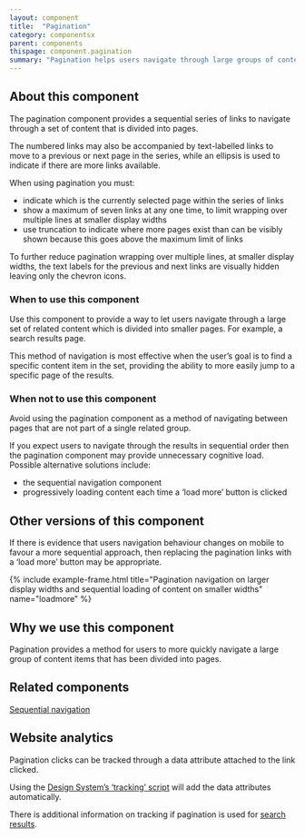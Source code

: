 ```yaml
---
layout: component
title:  "Pagination"
category: componentsx
parent: components
thispage: component.pagination
summary: "Pagination helps users navigate through large groups of content that are separated into pages."
---
```



## About this component

The pagination component provides a sequential series of links to navigate through a set of content that is divided into pages.

The numbered links may also be accompanied by text-labelled links to move to a previous or next page in the series, while an ellipsis is used to indicate if there are more links available.

When using pagination you must:

- indicate which is the currently selected page within the series of links
- show a maximum of seven links at any one time, to limit wrapping over multiple lines at smaller display widths
- use truncation to indicate where more pages exist than can be visibly shown because this goes above the maximum limit of links

To further reduce pagination wrapping over multiple lines, at smaller display widths, the text labels for the previous and next links are visually hidden leaving only the chevron icons.

### When to use this component

Use this component to provide a way to let users navigate through a large set of related content which is divided into smaller pages. For example, a search results page.

This method of navigation is most effective when the user’s goal is to find a specific content item in the set, providing the ability to more easily jump to a specific page of the results.

### When not to use this component

Avoid using the pagination component as a method of navigating between pages that are not part of a single related group.

If you expect users to navigate through the results in sequential order then the pagination component may provide unnecessary cognitive load. Possible alternative solutions include:

- the sequential navigation component
- progressively loading content each time a ‘load more’ button is clicked

## Other versions of this component

If there is evidence that users navigation behaviour changes on mobile to favour a more sequential approach, then replacing the pagination links with a ‘load more’ button may be appropriate.

{% include example-frame.html title="Pagination navigation on larger display widths and sequential loading of content on smaller widths" name="loadmore" %}

## Why we use this component

Pagination provides a method for users to more quickly navigate a large group of content items that has been divided into pages.

## Related components

[Sequential navigation](/components/sequential-navigation/)

## Website analytics

Pagination clicks can be tracked through a data attribute attached to the link clicked. 

Using the [Design System’s ‘tracking’ script](/get-started/tracking/#pagination) will add the data attributes automatically.

There is additional information on tracking if pagination is used for [search results](/patterns/search-results/#website-analytics).
